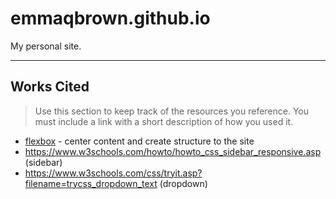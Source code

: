# emmaqbrown.github.io

My personal site.

---

## Works Cited

> Use this section to  keep track of the resources you reference. You must include a link with a short description of how you used it. 

- [flexbox](https://css-tricks.com/snippets/css/a-guide-to-flexbox/) - center content and create structure to the site
- https://www.w3schools.com/howto/howto_css_sidebar_responsive.asp (sidebar)
- https://www.w3schools.com/css/tryit.asp?filename=trycss_dropdown_text (dropdown)